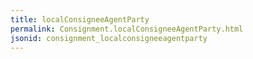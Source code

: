 ```yaml
---
title: localConsigneeAgentParty
permalink: Consignment.localConsigneeAgentParty.html
jsonid: consignment_localconsigneeagentparty
---
```

